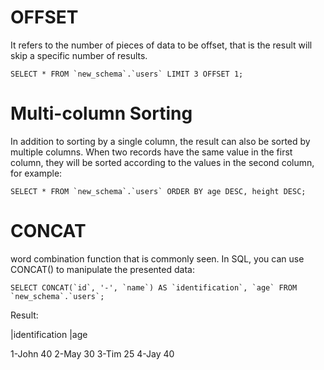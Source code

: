 # OFFSET
It refers to the number of pieces of data to be offset, that is the result will skip a specific number of results.
```
SELECT * FROM `new_schema`.`users` LIMIT 3 OFFSET 1;
```
# Multi-column Sorting
In addition to sorting by a single column, the result can also be sorted by multiple columns. When two records have the same value in the first column, they will be sorted according to the values in the second column, for example:
```
SELECT * FROM `new_schema`.`users` ORDER BY age DESC, height DESC;
```
# CONCAT
word combination function that is commonly seen. In SQL, you can use CONCAT() to manipulate the presented data:
```
SELECT CONCAT(`id`, '-', `name`) AS `identification`, `age` FROM `new_schema`.`users`;
```
Result:

|identification	|age

1-John	  40
2-May	  30
3-Tim	  25
4-Jay	  40
